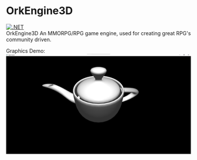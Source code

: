 # OrkEngine3D
[![.NET](https://github.com/OrkEngine/OrkEngine3D/actions/workflows/dotnet.yml/badge.svg)](https://github.com/OrkEngine/OrkEngine3D/actions/workflows/dotnet.yml)  
OrkEngine3D An MMORPG/RPG game engine, used for creating great RPG's community driven.

Graphics Demo:
![Utah Teapot](/images/teapot.png)

